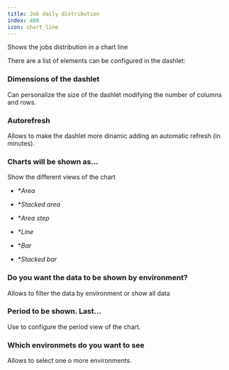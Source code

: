 ```yaml
---
title: Job daily distribution
index: 400
icon: chart_line
---
```


Shows the jobs distribution in a chart line

There are a list of elements can be configured in the dashlet:


### Dimensions of the dashlet

Can personalize the size of the dashlet modifying the number of columns and rows.


### Autorefresh

Allows to make the dashlet more dinamic adding an automatic refresh (in minutes).



### Charts will be shown as...

Show the different views of the chart


- **Area*


- **Stacked area*


- **Area step*


- **Line*


- **Bar*


- **Stacked bar*



### Do you want the data to be shown by environment?

Allows to filter the data by environment or show all data


### Period to be shown. Last...

Use to configure the period view of the chart.


### Which environmets do you want to see

Allows to select one o more environments.